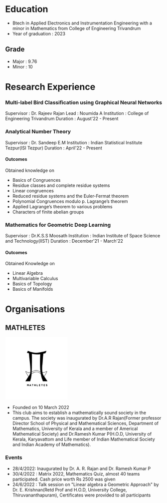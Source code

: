 Education
==========

* Btech in Applied Electronics and Instrumentation Engineering with a minor in Mathematics from College of Engineering Trivandrum
* Year of graduation : 2023

Grade
-----
* Major : 9.76
* Minor : 10

Research Experience
===================

### Multi-label Bird Classification using Graphical Neural Networks

Supervisor : Dr. Rajeev Rajan
Lead : Noumida A
Institution : College of Engineering Trivandrum
Duration : August'22 - Present

### Analytical Number Theory

Supervisor : Dr. Sandeep E.M
Institution : Indian Statistical Institute Tezpur(ISI Tezpur)
Duration : April'22 - Present

#### Outcomes

Obtained knowledge on
* Basics of Congruences
* Residue classes and complete residue systems
* Linear congruences
* Reduced residue systems and the Euler-Fermat theorem 
* Polynomial Congruences modulo p. Lagrange’s theorem
* Applied Lagrange’s theorem to various problems
* Characters of finite abelian groups

### Mathematics for Geometric Deep Learning

Supervisor : Dr.K.S.S Moosath
Institution : Indian Institute of Space Science and Technology(IIST)
Duration : December'21 - March'22

#### Outcomes

Obtained Knowledge on 
* Linear Algebra
* Multivariable Calculus
* Basics of Topology
* Basics of Manifolds

Organisations
=============

MATHLETES
---------
<img src="_posts/MATHLETES001.png" width="200" height="200">

* Founded on 10 March 2022
* This club aims to establish a mathematically sound society in the campus. The society was inaugurated by Dr.A.R Rajan(Former professor Director School of Physical and Mathematical Sciences, Department of Mathematics, University of Kerala and a member of Americal Mathematical Society) and Dr.Ramesh Kumar P(H.O.D, University of Kerala, Karyavattom and Life member of Indian Mathematical Society and Indian Academy of Mathematics).

### Events
* 28/4/2022: Inaugurated by Dr. A. R. Rajan and Dr. Ramesh Kumar P
* 30/4/2022 : Matrix 2022, Mathematics Quiz, almost 40 teams participated. Cash price worth Rs 2500 was given
* 24/6/2022 : Talk session on "Linear algebra a Geometric Approach" by Dr. E. Krishnan(Retd Prof and H.O.D, University College, Thiruvananthapuram), Certificates were provided to all participants



